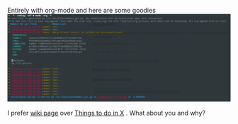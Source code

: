 Entirely with org-mode and here are some goodies
![alt text](https://raw.githubusercontent.com/carnotweat/travel/master/rm.png)


I prefer [wiki page](https://en.wikipedia.org/wiki/Tourism_in_Rajasthan) over [Things to do in X](https://www.google.com/destination/map/topsights?q=most+visited+++tourist+places+in+rajasthan&client=firefox-b-ab&site=search&output=search&dest_mid=/m/06k5_&sa=X&ved=0ahUKEwia_N3coqvcAhWFwI8KHeFKCYQQ6tEBCC0oBDAA) . What about you and why? 